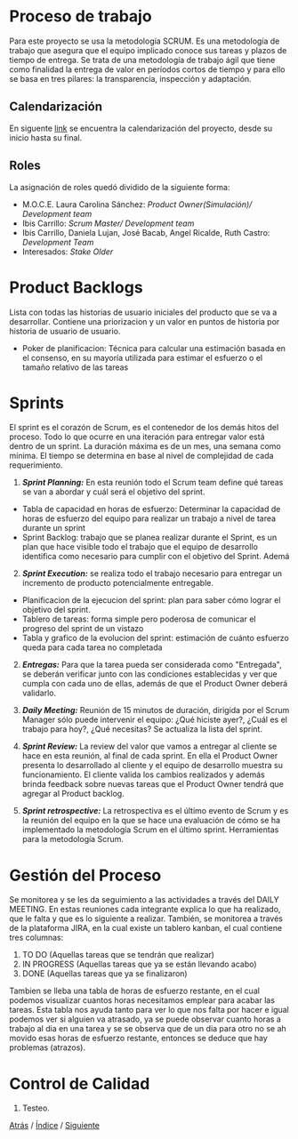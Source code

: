 # Proceso de trabajo
Para este proyecto se usa la metodología SCRUM. Es una metodología de trabajo que asegura que el equipo implicado conoce sus tareas y plazos de tiempo de entrega. Se trata de una metodología de trabajo ágil que tiene como finalidad la entrega de valor en períodos cortos de tiempo y para ello se basa en tres pilares: la transparencia, inspección y adaptación.

## Calendarización

En siguente [link](https://drive.google.com/file/d/1IO2-knW1HDJJIzXlig-Cnz7ZG3cLy5mv/view?usp=sharing "link") se encuentra la calendarización del proyecto, desde su inicio hasta su final.

## Roles
La asignación de roles quedó dividido de la siguiente forma:
- M.O.C.E. Laura Carolina Sánchez: *Product Owner(Simulación)/ Development team*
- Ibis Carrillo: *Scrum Master/ Development team*
- Ibis Carrillo, Daniela Lujan, José Bacab, Angel Ricalde, Ruth Castro: *Development Team*
- Interesados: *Stake Older*

# Product Backlogs #
Lista con todas las historias de usuario iniciales del producto que se va a desarrollar. Contiene una priorizacion y un valor en puntos de historia por historia de usuario de usuario.
 + Poker de planificacion: Técnica para calcular una estimación basada en el consenso, en su mayoría utilizada para estimar el esfuerzo o el tamaño relativo de las tareas 

# Sprints #
El sprint es el corazón de Scrum, es el contenedor de los demás hitos del proceso. Todo lo que ocurre en una iteración para entregar valor está dentro de un sprint. La duración máxima es de un mes, una semana como mínima. El tiempo se determina en base al nivel de complejidad de cada requerimiento. 

1.  ***Sprint Planning:*** En esta reunión todo el Scrum team define qué tareas se van a abordar y cuál será el objetivo del sprint.

 + Tabla de capacidad en horas de esfuerzo: Determinar la capacidad de horas de esfuerzo del equipo para realizar un trabajo a nivel de tarea durante un
sprint
 + Sprint Backlog: trabajo que se planea realizar durante el Sprint, es un plan que hace visible todo el trabajo que el equipo de desarrollo identifica como necesario para cumplir con el objetivo del Sprint. Ademá
 
 2. ***Sprint Execution:*** se realiza todo el trabajo necesario para entregar un incremento de producto potencialmente entregable.
 
 + Planificacion de la ejecucion del sprint: plan para saber cómo lograr el objetivo del sprint.
 + Tablero de tareas: forma simple pero poderosa de comunicar el progreso del sprint de un vistazo
 + Tabla y grafico de la evolucion del sprint: estimación de cuánto esfuerzo queda para cada tarea no completada
 
2.  ***Entregas:*** Para que la tarea pueda ser considerada como "Entregada", se deberán verificar junto con las condiciones establecidas y ver que cumpla con cada uno de ellas, además de que el Product Owner deberá validarlo.

3.	***Daily Meeting:*** Reunión de 15 minutos de duración, dirigida por el Scrum Manager sólo puede intervenir el equipo: ¿Qué hiciste ayer?, ¿Cuál es el trabajo para hoy?, ¿Qué necesitas? Se actualiza la lista del sprint.

4.	***Sprint Review:*** La review del valor que vamos a entregar al cliente se hace en esta reunión, al final de cada sprint. En ella el Product Owner presenta lo desarrollado al cliente y el equipo de desarrollo muestra su funcionamiento.  El cliente valida los cambios realizados y además brinda feedback sobre nuevas tareas que el  Product Owner tendrá que agregar al Product backlog.


5.	***Sprint retrospective:*** La retrospectiva es el último evento de Scrum y es la reunión del equipo en la que se hace una evaluación de cómo se ha implementado la metodología Scrum en el último sprint. Herramientas para la metodología Scrum.

# Gestión del Proceso #
Se monitorea y se les da seguimiento a las actividades a través del DAILY MEETING. En estas reuniones cada integrante explica lo que ha realizado, que le falta y que es lo siguiente a realizar. También, se monitorea a través de la plataforma JIRA, en la cual existe un tablero kanban, el cual contiene tres columnas: 
1. TO DO (Aquellas tareas que se tendrán que realizar) 
2. IN PROGRESS (Aquellas tareas que ya se están llevando acabo) 
3. DONE (Aquellas tareas que ya se finalizaron)

Tambien se lleba una tabla de horas de esfuerzo restante, en el cual podemos visualizar cuantos horas necesitamos emplear para acabar las tareas. Esta tabla nos ayuda tanto para ver lo que nos falta por hacer e igual podemos ver si alguien va atrasado, ya se puede observar cuanto horas a trabajo al dia en una tarea y se se observa que de un dia para otro no se ah movido esas horas de esfuerzo restante, entonces se deduce que hay problemas (atrazos).

# Control de Calidad #
1.	Testeo.

[Atrás](https://github.com/Ibis-C/Metodos-de-organizacion/blob/Segunda-Entrega/Documentacion/3.%20Historias%20de%20usuario%20y%20requerimientos%20no%20funcionales.md#historias-de-usuario-y-requerimientos)
/ [Índice](https://github.com/Ibis-C/Metodos-de-organizacion/tree/Segunda-Entrega#%C3%ADndice-scroll) /
[Siguiente](https://github.com/Ibis-C/Metodos-de-organizacion/blob/Segunda-Entrega/Documentacion/5.%20bitácora.md#bitácora)

 



